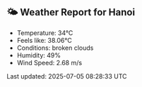 <!-- WEATHER-START -->
## 🌤 Weather Report for Hanoi

- Temperature: 34°C
- Feels like: 38.06°C
- Conditions: broken clouds
- Humidity: 49%
- Wind Speed: 2.68 m/s

Last updated: 2025-07-05 08:28:33 UTC
<!-- WEATHER-END -->

